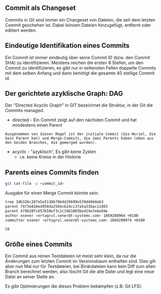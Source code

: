 ## Commit als Changeset
Commits in Git sind immer ein Changeset von Dateien, die seit dem letzten Commit  geschehen ist. Dabei können Dateien hinzugefügt, entfernt oder editiert werden.

## Eindeutige Identifikation eines Commits
Ein Commit ist immer eindeutig über seine Commit ID (bzw. den Commit SHA) zu identifizieren. Meistens reichen die ersten 8 Stellen, um den Commit zu identifizieren, es gibt nur in seltensten Fellen doppelte Commits mit dem selben Anfang und dann benötigt die gesamte 40 stellige Commit id.

## Der gerichtete azyklische Graph: DAG
Der "Directed Acyclic Graph" in GIT bezeichnet die Struktur, in der Git die Commits managed.

- directed - Ein Commit zeigt auf den nächsten Commit und hat mindestens einen Parent

```ad-note
Ausgenommen von dieser Regel ist der initiale Commit (die Wurzel, die kein Parent hat) und Merge-Commits, die zwei Parents haben (eben aus den beiden Branches, die gemerged wurden).
```

- acyclic - "azyklisch", Es gibt keine Zyklen
	- i.e. keine Kreise in der Historie

## Parents eines Commits finden
```Bash
git cat-file -p <commit_id>
```

Ausgabe für einen Merge Commit könnte sein:
```Bash
tree 3db326c287e5e5130b7864d29699e5f8d49d4eb3
parent 74f3e816ed950da2566cb24cc37a5a33bac11d03
parent 479b28fc657b50ef3c2c1961003be424e7e6e94e
author esener <ertugrul.sener@t-systems.com> 1669208964 +0100
committer esener <ertugrul.sener@t-systems.com> 1669208974 +0100

C6
```

## Größe eines Commits
Ein Commit aus reinen Textdateien ist meist sehr klein, da nur die Änderungen zum letzten Commit im Versionsbaum enthalten sind. Dies gilt aber nun Mal nur für Textdateien, bei Binärdateien kann kein Diff zum alten Branch berechnet werden, also löscht Git die alte Datei und legt eine neue Datei an seiner Stelle an.

Es gibt Optimierungen die dieses Problem bekämpfen (z.B: Git LFS).